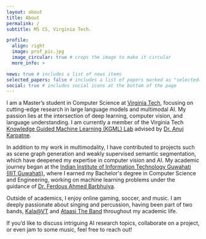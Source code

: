 ```yaml
---
layout: about
title: About
permalink: /
subtitle: MS CS, Virginia Tech. 

profile:
  align: right
  image: prof_pic.jpg
  image_circular: true # crops the image to make it circular
  more_info: >

news: true # includes a list of news items
selected_papers: false # includes a list of papers marked as "selected={true}"
social: true # includes social icons at the bottom of the page
---
```


I am a Master’s student in Computer Science at [Virginia Tech](https://cs.vt.edu/), focusing on cutting-edge research in large language models and multimodal AI. My passion lies at the intersection of deep learning, computer vision, and language understanding. I am currently a member of the Virginia Tech [Knowledge Guided Machine Learning (KGML) Lab](https://kgml-lab.github.io/) advised by [Dr. Anuj Karpatne](https://people.cs.vt.edu/karpatne/).

In addition to my work in multimodality, I have contributed to projects such as scene graph generation and weakly supervised semantic segmentation, which have deepened my expertise in computer vision and AI. My academic journey began at the [Indian Institute of Information Technology Guwahati (IIIT Guwahati)](https://www.iiitg.ac.in/), where I earned my Bachelor's degree in Computer Science and Engineering, working on machine learning problems under the guidance of [Dr. Ferdous Ahmed Barbhuiya](https://www.iiitg.ac.in/computer-science-and-engineering/dr-ferdous-ahmed-barbhuiya-2).

Outside of academics, I enjoy online gaming, soccer, and music. I am deeply passionate about singing and percussion, having been part of two bands, [Kala@VT](https://www.instagram.com/kala_vt/?hl=en) and [Ataasi The Band](https://www.instagram.com/ataasi_the_band/) throughout my academic life.

If you’d like to discuss intriguing AI research topics, collaborate on a project, or even jam to some music, feel free to reach out!
